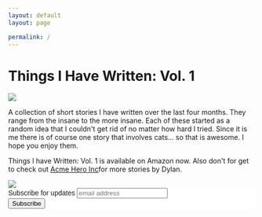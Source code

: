 ```yaml
---
layout: default
layout: page

permalink: /
---
```

<h1> Things I Have Written: Vol. 1</h1>
<a href = "http://www.amazon.com/gp/product/B01CGZOH3W">
<img src = "https://dl.dropboxusercontent.com/u/45369/Collection-1-cover.png" link = "http://www.amazon.com/gp/product/B01CGZOH3W">
</a> 

A collection of short stories I have written over the last four months. They range from the insane to the more insane. Each of these started as a random idea that I couldn't get rid of no matter how hard I tried. Since it is me there is of course one story that involves cats... so that is awesome. I hope you enjoy them. 

Things I have Written: Vol. 1 is available on Amazon now. Also don't for get to check out [Acme Hero Inc](http://acmeheroinc.com)for more stories by Dylan. 


<a href = "http://www.amazon.com/gp/product/B01CGZOH3W">
<img src = "https://images-na.ssl-images-amazon.com/images/G/01/associates/remote-buy-box/buy1._V192207739_.gif" link = "http://www.amazon.com/gp/product/B01CGZOH3W">
</a>


<!-- Begin MailChimp Signup Form -->
<link href="//cdn-images.mailchimp.com/embedcode/slim-081711.css" rel="stylesheet" type="text/css">
<style type="text/css">
	#mc_embed_signup{background:#fff; clear:left; font:14px Helvetica,Arial,sans-serif; }
	/* Add your own MailChimp form style overrides in your site stylesheet or in this style block.
	   We recommend moving this block and the preceding CSS link to the HEAD of your HTML file. */
</style>
<div id="mc_embed_signup">
<form action="//dylanreed.us12.list-manage.com/subscribe/post?u=aef49e9bc6220b93bcd835967&amp;id=82299a5c9f" method="post" id="mc-embedded-subscribe-form" name="mc-embedded-subscribe-form" class="validate" target="_blank" novalidate>
    <div id="mc_embed_signup_scroll">
	<label for="mce-EMAIL">Subscribe for updates</label>
	<input type="email" value="" name="EMAIL" class="email" id="mce-EMAIL" placeholder="email address" required>
    <!-- real people should not fill this in and expect good things - do not remove this or risk form bot signups-->
    <div style="position: absolute; left: -5000px;" aria-hidden="true"><input type="text" name="b_aef49e9bc6220b93bcd835967_82299a5c9f" tabindex="-1" value=""></div>
    <div class="clear"><input type="submit" value="Subscribe" name="subscribe" id="mc-embedded-subscribe" class="button"></div>
    </div>
</form>
</div>

<!--End mc_embed_signup-->